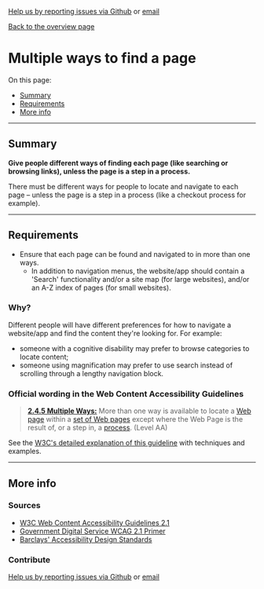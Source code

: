 [Help us by reporting issues via Github](https://github.com/theappbusiness/accessibility-guidelines) or [email](mailto:jeanfrancois@theappbusiness.com)

[Back to the overview page](./../README.md)

# Multiple ways to find a page

On this page:
* [Summary](#summary)
* [Requirements](#requirements)
* [More info](#more-info)

---

## Summary

**Give people different ways of finding each page (like searching or browsing links), unless the page is a step in a process.**

There must be different ways for people to locate and navigate to each page – unless the page is a step in a process (like a checkout process for example).

---

## Requirements

* Ensure that each page can be found and navigated to in more than one ways.
  * In addition to navigation menus, the website/app should contain a 'Search' functionality and/or a site map (for large websites), and/or an A-Z index of pages (for small websites).

### Why?

Different people will have different preferences for how to navigate a website/app and find the content they're looking for. For example: 
* someone with a cognitive disability may prefer to browse categories to locate content;
* someone using magnification may prefer to use search instead of scrolling through a lengthy navigation block.

### Official wording in the Web Content Accessibility Guidelines

> [**2.4.5 Multiple Ways:**](https://www.w3.org/TR/UNDERSTANDING-WCAG20/navigation-mechanisms-mult-loc.html) More than one way is available to locate a [Web page](https://www.w3.org/TR/UNDERSTANDING-WCAG20/navigation-mechanisms-mult-loc.html#webpagedef) within a [set of Web pages](https://www.w3.org/TR/UNDERSTANDING-WCAG20/navigation-mechanisms-mult-loc.html#set-of-web-pagesdef) except where the Web Page is the result of, or a step in, a [process](https://www.w3.org/TR/UNDERSTANDING-WCAG20/navigation-mechanisms-mult-loc.html#processdef). (Level AA)

See the [W3C's detailed explanation of this guideline](https://www.w3.org/TR/UNDERSTANDING-WCAG20/navigation-mechanisms-mult-loc.html) with techniques and examples.

---

## More info

### Sources

* [W3C Web Content Accessibility Guidelines 2.1](https://www.w3.org/TR/WCAG21/)
* [Government Digital Service WCAG 2.1 Primer](https://alphagov.github.io/wcag-primer/)
* [Barclays' Accessibility Design Standards](https://home.barclays/who-we-are/our-suppliers/our-requirements-of-external-suppliers/)

### Contribute

[Help us by reporting issues via Github](https://github.com/theappbusiness/accessibility-guidelines) or [email](mailto:jeanfrancois@theappbusiness.com)